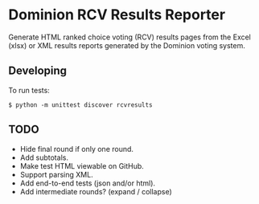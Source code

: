 # Dominion RCV Results Reporter

Generate HTML ranked choice voting (RCV) results pages from the
Excel (xlsx) or XML results reports generated by the Dominion voting system.

## Developing

To run tests:

```
$ python -m unittest discover rcvresults
```

## TODO

* Hide final round if only one round.
* Add subtotals.
* Make test HTML viewable on GitHub.
* Support parsing XML.
* Add end-to-end tests (json and/or html).
* Add intermediate rounds? (expand / collapse)
